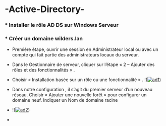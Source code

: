 # -Active-Directory-
### * Installer le rôle AD DS sur Windows Serveur 
### * Créer un domaine wilders.lan

 - Première étape, ouvrir une session en Administrateur local ou avec un compte qui fait partie des administrateurs locaux du serveur.

 - Dans le Gestionnaire de serveur, cliquer sur l’étape « 2 – Ajouter des rôles et des fonctionnalités » .

 - Choisir « Installation basée sur un rôle ou une fonctionnalité » .
!(<a href="https://ibb.co/Qb85jzr"><img src="https://i.ibb.co/yfh3BGW/ad1.png" alt="ad1" border="0"></a>)


 - Dans notre configuration , il s’agit du premier serveur d’un nouveau réseau. Choisir « Ajouter une nouvelle forêt » pour configurer un domaine neuf. Indiquer un Nom de domaine racine

 - !(<a href="https://ibb.co/hWMDnR8"><img src="https://i.ibb.co/d2cG30K/ad2.png" alt="ad2" border="0"></a>)
 - 
